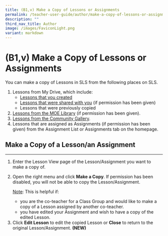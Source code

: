 ```yaml
---
title: (B1,v) Make a Copy of Lessons or Assignments
permalink: /teacher-user-guide/author/make-a-copy-of-lessons-or-assignments/
description: ""
third_nav_title: Author
image: /images/FaviconLight.png
variant: markdown
---
```

<h1 id="make-a-copy-of-lessons-assignments">(B1,v) Make a Copy of Lessons or Assignments</h1>
<p>You can make a copy of Lessons in SLS from the following places on SLS.</p>
<ol>
<li>Lessons from My Drive, which include:<ul>
<li><a target="_blank" href="/teacher-user-guide/discover/make-a-copy-of-a-lesson/">Lessons that you created</a></li>
<li><a target="_blank" href="/teacher-user-guide/collaborate/access-a-shared-lesson/">Lessons that were shared with you</a> (if permission has been given)</li>
<li>Lessons that were previously copied</li>
</ul>
</li>
<li><a target="_blank" href="/teacher-user-guide/discover/make-a-copy-of-a-lesson/">Lessons from the MOE Library</a> (if permission has been given).</li>
<li><a target="_blank" href="/teacher-user-guide/discover/make-a-copy-of-a-lesson/">Lessons from the Community Gallery</a>.</li>
<li>Lessons that are assigned as Assignments (if permission has been given) from the Assignment List or Assignments tab on the homepage.</li>
</ol>
<h2 id="make-a-copy-of-a-lesson-an-assignment-">Make a Copy of a Lesson/an Assignment</h2>
<hr>
<ol>
<li>Enter the Lesson View page of the Lesson/Assignment you want to make a copy of.</li>
	<li><p>Open the right menu and click <b>Make a Copy</b>. If permission has been disabled, you will not be able to copy the Lesson/Assignment.</p>
	<p><u>Note</u>: This is helpful if:</p>
<ul>
<li>you are the co-teacher for a Class Group and would like to make a copy of a Lesson assigned by another co-teacher.</li>
<li>you have edited your Assignment and wish to have a copy of the edited Lesson.</li>
</ul>
	</li><li>Click <b>Edit Lesson</b> to edit the copied Lesson or <b>Close</b> to return to the original Lesson/Assignment. <b>(NEW)</b>
</li>
</ol>